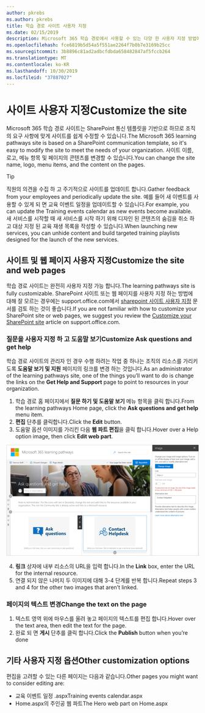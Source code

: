 ```yaml
---
author: pkrebs
ms.author: pkrebs
title: 학습 경로 사이트 사용자 지정
ms.date: 02/15/2019
description: Microsoft 365 학습 경로에서 사용할 수 있는 다양 한 사용자 지정 방법에 대해 알아봅니다.
ms.openlocfilehash: fce6819b5d54a5f551ae2264f7b0b7e3169b25cc
ms.sourcegitcommit: 3b8896c81ad2adbcfdbda658482847af5fccb264
ms.translationtype: MT
ms.contentlocale: ko-KR
ms.lasthandoff: 10/30/2019
ms.locfileid: "37887027"
---
```

# <a name="customize-the-site"></a><span data-ttu-id="b1341-103">사이트 사용자 지정</span><span class="sxs-lookup"><span data-stu-id="b1341-103">Customize the site</span></span>

<span data-ttu-id="b1341-104">Microsoft 365 학습 경로 사이트는 SharePoint 통신 템플릿을 기반으로 하므로 조직의 요구 사항에 맞게 사이트를 쉽게 수정할 수 있습니다.</span><span class="sxs-lookup"><span data-stu-id="b1341-104">The Microsoft 365 learning pathways site is based on a SharePoint communication template, so it's easy to modify the site to meet the needs of your organization.</span></span> <span data-ttu-id="b1341-105">사이트 이름, 로고, 메뉴 항목 및 페이지의 콘텐츠를 변경할 수 있습니다.</span><span class="sxs-lookup"><span data-stu-id="b1341-105">You can change the site name, logo, menu items, and the content on the pages.</span></span> 

> [!TIP]
> <span data-ttu-id="b1341-106">직원의 의견을 수집 하 고 주기적으로 사이트를 업데이트 합니다.</span><span class="sxs-lookup"><span data-stu-id="b1341-106">Gather feedback from your employees and periodically update the site.</span></span> <span data-ttu-id="b1341-107">예를 들어 새 이벤트를 사용할 수 있게 되 면 교육 이벤트 일정을 업데이트할 수 있습니다.</span><span class="sxs-lookup"><span data-stu-id="b1341-107">For example, you can update the Training events calendar as new events become available.</span></span> <span data-ttu-id="b1341-108">새 서비스를 시작할 때 새 서비스를 시작 하기 위해 디자인 된 콘텐츠의 숨김을 취소 하 고 대상 지정 된 교육 재생 목록을 작성할 수 있습니다.</span><span class="sxs-lookup"><span data-stu-id="b1341-108">When launching new services, you can unhide content and build targeted training playlists designed for the launch of the new services.</span></span> 

## <a name="customize-the-site-and-web-pages"></a><span data-ttu-id="b1341-109">사이트 및 웹 페이지 사용자 지정</span><span class="sxs-lookup"><span data-stu-id="b1341-109">Customize the site and web pages</span></span>

<span data-ttu-id="b1341-110">학습 경로 사이트는 완전히 사용자 지정 가능 합니다.</span><span class="sxs-lookup"><span data-stu-id="b1341-110">The learning pathways site is fully customizable.</span></span> <span data-ttu-id="b1341-111">SharePoint 사이트 또는 웹 페이지를 사용자 지정 하는 방법에 대해 잘 모르는 경우에는 support.office.com에서 [sharepoint 사이트 사용자 지정](https://support.office.com/en-us/article/customize-your-sharepoint-site-320b43e5-b047-4fda-8381-f61e8ac7f59b) 문서를 검토 하는 것이 좋습니다.</span><span class="sxs-lookup"><span data-stu-id="b1341-111">If you are not familiar with how to customize your SharePoint site or web pages, we suggest you review the [Customize your SharePoint site](https://support.office.com/en-us/article/customize-your-sharepoint-site-320b43e5-b047-4fda-8381-f61e8ac7f59b) article on support.office.com.</span></span> 

### <a name="customize-ask-questions-and-get-help"></a><span data-ttu-id="b1341-112">질문을 사용자 지정 하 고 도움말 보기</span><span class="sxs-lookup"><span data-stu-id="b1341-112">Customize Ask questions and get help</span></span>

<span data-ttu-id="b1341-113">학습 경로 사이트의 관리자 인 경우 수행 하려는 작업 중 하나는 조직의 리소스를 가리키도록 **도움말 보기 및 지원** 페이지의 링크를 변경 하는 것입니다.</span><span class="sxs-lookup"><span data-stu-id="b1341-113">As an administrator of the learning pathways site, one of the things you’ll want to do is change the links on the **Get Help and Support** page to point to resources in your organization.</span></span> 

1.  <span data-ttu-id="b1341-114">학습 경로 홈 페이지에서 **질문 하기 및 도움말 보기** 메뉴 항목을 클릭 합니다.</span><span class="sxs-lookup"><span data-stu-id="b1341-114">From the learning pathways Home page, click the **Ask questions and get help** menu item.</span></span>
2.  <span data-ttu-id="b1341-115">**편집** 단추를 클릭합니다.</span><span class="sxs-lookup"><span data-stu-id="b1341-115">Click the **Edit** button.</span></span>
3.  <span data-ttu-id="b1341-116">도움말 옵션 이미지를 가리킨 다음 **웹 파트 편집**을 클릭 합니다.</span><span class="sxs-lookup"><span data-stu-id="b1341-116">Hover over a Help option image, then click **Edit web part**.</span></span>

![cg-edithelp-.png](media/cg-edithelp.png)

4.  <span data-ttu-id="b1341-118">**링크** 상자에 내부 리소스의 URL을 입력 합니다.</span><span class="sxs-lookup"><span data-stu-id="b1341-118">In the **Link** box, enter the URL for the internal resource.</span></span> 
5.  <span data-ttu-id="b1341-119">연결 되지 않은 나머지 두 이미지에 대해 3-4 단계를 반복 합니다.</span><span class="sxs-lookup"><span data-stu-id="b1341-119">Repeat steps 3 and 4 for the other two images that aren’t linked.</span></span>

### <a name="change-the-text-on-the-page"></a><span data-ttu-id="b1341-120">페이지의 텍스트 변경</span><span class="sxs-lookup"><span data-stu-id="b1341-120">Change the text on the page</span></span>

1. <span data-ttu-id="b1341-121">텍스트 영역 위에 마우스를 올려 놓고 페이지의 텍스트를 편집 합니다.</span><span class="sxs-lookup"><span data-stu-id="b1341-121">Hover over the text area, then edit the text for the page.</span></span> 
2. <span data-ttu-id="b1341-122">완료 되 면 **게시** 단추를 클릭 합니다.</span><span class="sxs-lookup"><span data-stu-id="b1341-122">Click the **Publish** button when you’re done</span></span>

## <a name="other-customization-options"></a><span data-ttu-id="b1341-123">기타 사용자 지정 옵션</span><span class="sxs-lookup"><span data-stu-id="b1341-123">Other customization options</span></span>
<span data-ttu-id="b1341-124">편집을 고려할 수 있는 다른 페이지는 다음과 같습니다.</span><span class="sxs-lookup"><span data-stu-id="b1341-124">Other pages you might want to consider editing are:</span></span>

- <span data-ttu-id="b1341-125">교육 이벤트 일정 .aspx</span><span class="sxs-lookup"><span data-stu-id="b1341-125">Training events calendar.aspx</span></span>
- <span data-ttu-id="b1341-126">Home.aspx의 주인공 웹 파트</span><span class="sxs-lookup"><span data-stu-id="b1341-126">The Hero web part on Home.aspx</span></span>

